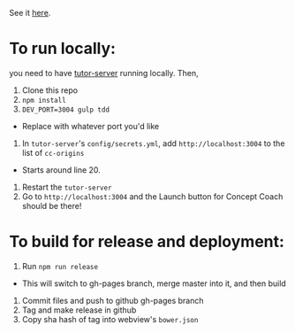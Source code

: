 See it [here](https://openstax.github.io/concept-coach/).

# To run locally:

you need to have [tutor-server](https://github.com/openstax/tutor-server) running locally.  Then,

1. Clone this repo
1. `npm install`
1. `DEV_PORT=3004 gulp tdd`
  * Replace with whatever port you'd like
1. In `tutor-server`'s `config/secrets.yml`, add `http://localhost:3004` to the list of `cc-origins`
  * Starts around line 20.
1. Restart the `tutor-server`
1. Go to `http://localhost:3004` and the Launch button for Concept Coach should be there!


# To build for release and deployment:

1. Run `npm run release`
  * This will switch to gh-pages branch, merge master into it, and then build
1. Commit files and push to github gh-pages branch
1. Tag and make release in github
1. Copy sha hash of tag into webview's `bower.json`
